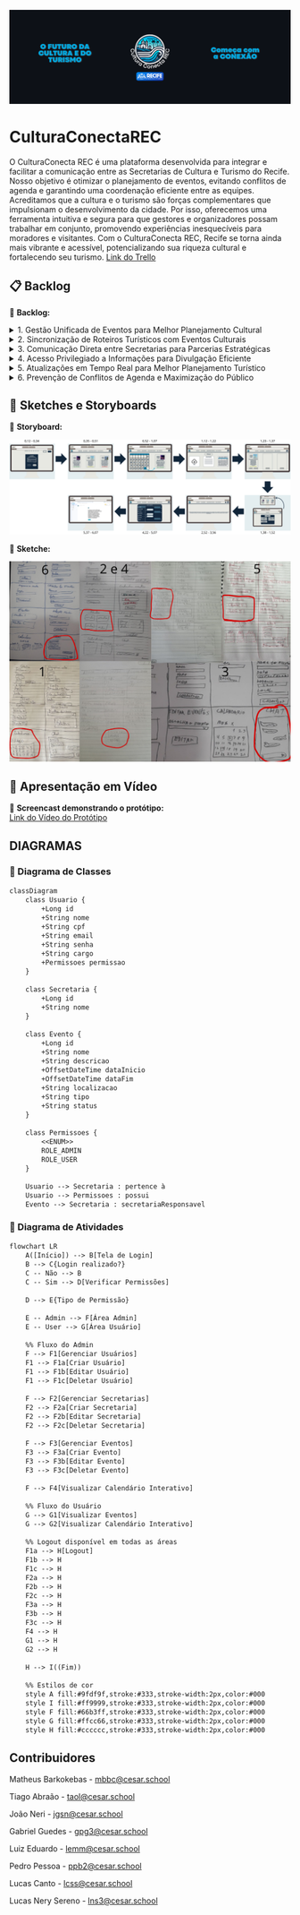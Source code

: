 ![banner](imgs-readme/Cultura_Conecta_REC_1.png)  

# CulturaConectaREC

O CulturaConecta REC é uma plataforma desenvolvida para integrar e facilitar a comunicação entre as Secretarias de Cultura e Turismo do Recife. Nosso objetivo é otimizar o planejamento de eventos, evitando conflitos de agenda e garantindo uma coordenação eficiente entre as equipes.
Acreditamos que a cultura e o turismo são forças complementares que impulsionam o desenvolvimento da cidade. Por isso, oferecemos uma ferramenta intuitiva e segura para que gestores e organizadores possam trabalhar em conjunto, promovendo experiências inesquecíveis para moradores e visitantes.
Com o CulturaConecta REC, Recife se torna ainda mais vibrante e acessível, potencializando sua riqueza cultural e fortalecendo seu turismo. <a href="https://trello.com/invite/b/67edc68a1f86e3f7160b0399/ATTIe4a7a7f885745a65c1b27b3a1a30a42dF6BB598D/conectaculturarec" target="_blank">Link do Trello</a>

## 📋 Backlog 
📌 **Backlog:**  

<details> 
    <summary>1. Gestão Unificada de Eventos para Melhor Planejamento Cultural</summary>

- *Como* João, gestor cultural da Secretaria de Cultura, *Quero* acessar uma plataforma centralizada onde todos os eventos culturais e turísticos planejados na cidade sejam exibidos em tempo real, *Para que* eu possa coordenar melhor a agenda cultural, evitar conflitos de datas entre eventos importantes e otimizar o impacto financeiro e social das iniciativas culturais. Atualmente, a falta de um canal único de informação dificulta a organização dos eventos, resultando em sobreposição de programações e baixa adesão do público. Com essa solução, consigo alinhar os cronogramas de forma estratégica e garantir que cada evento receba a devida atenção.
![Print do Backlog](imgs-readme/imgs-backlog/Backlog_1.png)  

</details>

<details> 
    <summary>2. Sincronização de Roteiros Turísticos com Eventos Culturais </summary>

- *Como* Carlos, coordenador de turismo da Secretaria de Turismo, *Quero* um sistema integrado que exiba os eventos culturais planejados na cidade, *Para que* eu possa incluir esses eventos nos roteiros turísticos e oferecer experiências mais ricas e atrativas para visitantes. Atualmente, tenho dificuldade em obter informações atualizadas sobre eventos organizados por outras secretarias, o que prejudica a criação de roteiros turísticos dinâmicos e atrativos. Com esse sistema, posso visualizar de forma clara quais eventos podem agregar valor às rotas turísticas e planejar estratégias que aumentem o fluxo de turistas na cidade.
![Print do Backlog](imgs-readme/imgs-backlog/Backlog_2.png)   

</details>

<details> 
    <summary>3. Comunicação Direta entre Secretarias para Parcerias Estratégicas </summary>

- *Como* Fernanda, assessora técnica da Secretaria de Turismo, *Quero* um canal de comunicação ágil e direto entre a Secretaria de Turismo e a Secretaria de Cultura, *Para que* eu possa alinhar ações, sugerir parcerias estratégicas e colaborar na organização de eventos que possam ser promovidos no setor turístico. Atualmente, o contato entre secretarias é burocrático e demorado, o que dificulta o aproveitamento máximo das oportunidades de integração entre cultura e turismo. Com um canal eficiente, posso sugerir colaborações em tempo hábil, promovendo eventos de maneira mais coordenada e estratégica.
![Print do Backlog](imgs-readme/imgs-backlog/Backlog_3.png)   

</details>

<details> 
    <summary>4. Acesso Privilegiado a Informações para Divulgação Eficiente</summary>

- *Como* Mariana, analista de marketing da prefeitura, *Quero* ter acesso a uma aba exclusiva dentro do sistema, onde todas as informações essenciais sobre eventos organizados pela prefeitura estejam disponíveis, *Para que* eu possa garantir uma divulgação eficiente, evitar atrasos na publicação de informações e minimizar erros causados pela descentralização de dados. Atualmente, preciso buscar detalhes de eventos em diferentes setores, o que consome tempo e prejudica a agilidade da comunicação. Com essa solução, posso atualizar rapidamente o site e as redes sociais oficiais, garantindo que o público tenha acesso a informações precisas e em tempo real.
![Print do Backlog](imgs-readme/imgs-backlog/Backlog_4.png)   

</details>

<details> 
    <summary>5. Atualizações em Tempo Real para Melhor Planejamento Turístico </summary>

- *Como* Carlos, coordenador de turismo da Secretaria de Turismo, *Quero* receber notificações automáticas sobre mudanças na programação de eventos, *Para que* eu possa adaptar os roteiros turísticos em tempo hábil e evitar que turistas sejam impactados por cancelamentos ou alterações inesperadas. Atualmente, a comunicação entre setores é lenta, e mudanças de última hora podem comprometer a experiência dos visitantes. Com esse sistema de notificações, posso ajustar os roteiros rapidamente, garantindo que os turistas aproveitem ao máximo sua estadia na cidade.
![Print do Backlog](imgs-readme/imgs-backlog/Backlog_5.png)    
</details>

<details> 
    <summary>6. Prevenção de Conflitos de Agenda e Maximização do Público</summary>

- *Como* João, gestor cultural da Secretaria de Cultura, *Quero* um sistema de alertas automáticos que identifique conflitos de agenda entre eventos de grande porte, *Para que* eu possa reorganizar os cronogramas e evitar competições desnecessárias pelo público, maximizando o alcance e o impacto de cada evento. Atualmente, a falta de um controle eficiente faz com que eventos importantes ocorram simultaneamente, dividindo o público e reduzindo o retorno financeiro e cultural. Com essa ferramenta, posso planejar melhor os calendários e garantir que cada evento receba o destaque que merece.
![Print do Backlog](imgs-readme/imgs-backlog/Backlog_7.png)      
</details>

## 🎨 Sketches e Storyboards  
📌 **Storyboard:**

![Storybord 1](imgs-readme/Storybord_1.png)

📌 **Sketche:**  

  ![Sketch 1](imgs-readme/Sketche1.png)

## 🎥 Apresentação em Vídeo  
📌 **Screencast demonstrando o protótipo:**  
<a href="https://youtu.be/lI1i66PZlaw" target="_blank">Link do Vídeo do Protótipo</a>

## DIAGRAMAS
### 📌 Diagrama de Classes

```mermaid
classDiagram
    class Usuario {
        +Long id
        +String nome
        +String cpf
        +String email
        +String senha
        +String cargo
        +Permissoes permissao
    }

    class Secretaria {
        +Long id
        +String nome
    }

    class Evento {
        +Long id
        +String nome
        +String descricao
        +OffsetDateTime dataInicio
        +OffsetDateTime dataFim
        +String localizacao
        +String tipo
        +String status
    }

    class Permissoes {
        <<ENUM>>
        ROLE_ADMIN
        ROLE_USER
    }

    Usuario --> Secretaria : pertence à
    Usuario --> Permissoes : possui
    Evento --> Secretaria : secretariaResponsavel

```
### 📌 Diagrama de Atividades
```mermaid
flowchart LR
    A([Início]) --> B[Tela de Login]
    B --> C{Login realizado?}
    C -- Não --> B
    C -- Sim --> D[Verificar Permissões]

    D --> E{Tipo de Permissão}
    
    E -- Admin --> F[Área Admin]
    E -- User --> G[Área Usuário]

    %% Fluxo do Admin
    F --> F1[Gerenciar Usuários]
    F1 --> F1a[Criar Usuário]
    F1 --> F1b[Editar Usuário]
    F1 --> F1c[Deletar Usuário]

    F --> F2[Gerenciar Secretarias]
    F2 --> F2a[Criar Secretaria]
    F2 --> F2b[Editar Secretaria]
    F2 --> F2c[Deletar Secretaria]

    F --> F3[Gerenciar Eventos]
    F3 --> F3a[Criar Evento]
    F3 --> F3b[Editar Evento]
    F3 --> F3c[Deletar Evento]

    F --> F4[Visualizar Calendário Interativo]

    %% Fluxo do Usuário
    G --> G1[Visualizar Eventos]
    G --> G2[Visualizar Calendário Interativo]

    %% Logout disponível em todas as áreas
    F1a --> H[Logout]
    F1b --> H
    F1c --> H
    F2a --> H
    F2b --> H
    F2c --> H
    F3a --> H
    F3b --> H
    F3c --> H
    F4 --> H
    G1 --> H
    G2 --> H

    H --> I((Fim))

    %% Estilos de cor
    style A fill:#9fdf9f,stroke:#333,stroke-width:2px,color:#000
    style I fill:#ff9999,stroke:#333,stroke-width:2px,color:#000
    style F fill:#66b3ff,stroke:#333,stroke-width:2px,color:#000
    style G fill:#ffcc66,stroke:#333,stroke-width:2px,color:#000
    style H fill:#cccccc,stroke:#333,stroke-width:2px,color:#000
```

## Contribuidores

Matheus Barkokebas - mbbc@cesar.school

Tiago Abraão - taol@cesar.school

João Neri - jgsn@cesar.school

Gabriel Guedes - gpg3@cesar.school

Luiz Eduardo - lemm@cesar.school

Pedro Pessoa - ppb2@cesar.school

Lucas Canto - lcss@cesar.school

Lucas Nery Sereno - lns3@cesar.school
